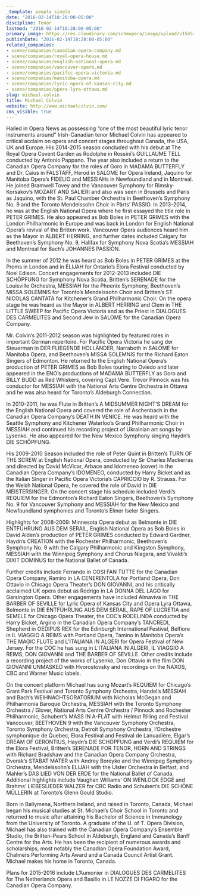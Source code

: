 ```yaml
---
_template: people_single
date: "2016-02-14T18:28:00-05:00"
discipline: Tenor
lastmod: "2016-02-14T18:28:00-05:00"
primary_image: https://res.cloudinary.com/schmopera/image/upload/v1545409169/media/webhook-uploads/1455492399181/2016-02-14---Michael-Colvin.jpg.jpg
publishDate: "2016-02-14T18:28:00-05:00"
related_companies:
- scene/companies/canadian-opera-company.md
- scene/companies/royal-opera-house.md
- scene/companies/english-national-opera.md
- scene/companies/vancouver-opera.md
- scene/companies/pacific-opera-victoria.md
- scene/companies/manitoba-opera.md
- scene/companies/lyric-opera-of-kansas-city.md
- scene/companies/opera-lyra-ottawa.md
slug: michael-colvin
title: Michael Colvin
website: http://www.michaelcolvin.com/
cms_visible: true
---
```


Hailed in Opera News as possessing “one of the most beautiful lyric tenor instruments around” Irish-Canadian tenor Michael Colvin has appeared to critical acclaim on opera and concert stages throughout Canada, the USA, UK and Europe. His 2014-2015 season concluded with his debut at The Royal Opera Covent Garden as Rodolphe in Rossini’s GUILLAUME TELL conducted by Antonio Pappano. The year also included a return to the Canadian Opera Company for the roles of Goro in MADAMA BUTTERFLY and Dr. Caius in FALSTAFF, Herod in SALOME for Opera Ireland, Jaquino for Manitoba Opera’s FIDELIO and MESSIAHs in Newfoundland and in Montreal. He joined Bramwell Tovey and the Vancouver Symphony for Rimsky-Korsakov’s MOZART AND SALIERI and also was seen in Brussels and Paris as Jaquino, with the St. Paul Chamber Orchestra in Beethoven’s Symphony No. 9 and the Toronto Mendelssohn Choir in Pärts’ PASSIO. In 2013-2014, he was at the English National Opera where he first essayed the title role in PETER GRIMES. He also appeared as Bob Boles in PETER GRIMES with the London Philharmonic in Europe and was back in London for English National Opera’s revival of the Britten work. Vancouver Opera audiences heard him as the Mayor in ALBERT HERRING, and further dates included Calgary for Beethoven’s Symphony No. 9, Halifax for Symphony Nova Scotia’s MESSIAH and Montreal for Bach’s JOHANNES PASSION.

In the summer of 2012 he was heard as Bob Boles in PETER GRIMES at the Proms in London and in ELIJAH for Ontario’s Elora Festival conducted by Noel Edison. Concert engagements for 2012-2013 included DIE SCHÖPFUNG for Symphony Nova Scotia, Britten’s SERENADE for the Louisville Orchestra, MESSIAH for the Phoenix Symphony, Beethoven’s MISSA SOLEMNIS for Toronto’s Mendelssohn Choir and Britten’s ST. NICOLAS CANTATA for Kitchener’s Grand Philharmonic Choir. On the opera stage he was heard as the Mayor in ALBERT HERRING and Clem in THE LITTLE SWEEP for Pacific Opera Victoria and as the Priest in DIALOGUES DES CARMELITES and Second Jew in SALOME for the Canadian Opera Company.

Mr. Colvin’s 2011-2012 season was highlighted by featured roles in important German repertoire. For Pacific Opera Victoria he sang der Steuerman in DER FLIEGENDE HOLLÄNDER, Narraboth in SALOME for Manitoba Opera, and Beethoven’s MISSA SOLEMNIS for the Richard Eaton Singers of Edmonton. He returned to the English National Opera’s production of PETER GRIMES as Bob Boles touring to Oviedo and later appeared in the ENO’s productions of MADAMA BUTTERFLY as Goro and BILLY BUDD as Red Whiskers, covering Capt.Vere. Trevor Pinnock was his conductor for MESSIAH with the National Arts Centre Orchestra in Ottawa and he was also heard for Toronto’s Aldeburgh Connection.

In 2010-2011, he was Flute in Britten’s A MIDSUMMER NIGHT’S DREAM for the English National Opera and covered the role of Aschenbach in the Canadian Opera Company’s DEATH IN VENICE. He was heard with the Seattle Symphony and Kitchener Waterloo’s Grand Philharmonic Choir in MESSIAH and continued his recording project of Ukrainian art songs by Lysenko. He also appeared for the New Mexico Symphony singing Haydn’s DIE SCHÖPFUNG.

His 2009-2010 Season included the role of Peter Quint in Britten’s TURN OF THE SCREW at English National Opera, conducted by Sir Charles Mackerras and directed by David McVicar, Arbace and Idomeneo (cover) in the Canadian Opera Company’s IDOMENEO, conducted by Harry Bicket and as the Italian Singer in Pacific Opera Victoria’s CAPRICCIO by R. Strauss. For the Welsh National Opera, he covered the role of David in DIE MEISTERSINGER. On the concert stage his schedule included Verdi’s REQUIEM for the Edmonton’s Richard Eaton Singers, Beethoven’s Symphony No. 9 for Vancouver Symphony and MESSIAH for the New Mexico and Newfoundland symphonies and Toronto’s Elmer Iseler Singers.

Highlights for 2008-2009: Minnesota Opera debut as Belmonte in DIE ENTFÜHRUNG AUS DEM SERAIL, English National Opera as Bob Boles in David Alden’s production of PETER GRIMES conducted by Edward Gardner, Haydn’s CREATION with the Rochester Philharmonic, Beethoven’s Symphony No. 9 with the Calgary Philharmonic and Kingston Symphony, MESSIAH with the Winnipeg Symphony and Chorus Niagara, and Vivaldi’s DIXIT DOMINUS for the National Ballet of Canada.

Further credits include Ferrando in COSI FAN TUTTE for the Canadian Opera Company, Ramiro in LA CENERENTOLA for Portland Opera, Don Ottavio in Chicago Opera Theater’s DON GIOVANNI, and his critically acclaimed UK opera debut as Rodrigo in LA DONNA DEL LAGO for Garsington Opera. Other engagements have included Almaviva in THE BARBER OF SEVILLE for Lyric Opera of Kansas City and Opera Lyra Ottawa, Belmonte in DIE ENTFÜHRUNG AUS DEM SERAIL, RAPE OF LUCRETIA and SEMELE for Chicago Opera Theater, the COC’s RODELINDA conducted by Harry Bicket, Argirio in the Canadian Opera Company’s TANCREDI, Shepherd in OEDIPUS REX for the Edinburgh International Festival, Belfiore in IL VIAGGIO A REIMS with Portland Opera, Tamino in Manitoba Opera’s THE MAGIC FLUTE and L’ITALIANA IN ALGERI for Opera Festival of New Jersey. For the COC he has sung in L’ITALIANA IN ALGERI, IL VIAGGIO A REIMS, DON GIOVANNI and THE BARBER OF SEVILLE. Other credits include a recording project of the works of Lysenko, Don Ottavio in the film DON GIOVANNI UNMASKED with Hvorostovsky and recordings on the NAXOS, CBC and Warner Music labels.

On the concert platform Michael has sung Mozart’s REQUIEM for Chicago’s Grant Park Festival and Toronto Symphony Orchestra, Handel’s MESSIAH and Bach’s WEIHNACHTSORATORIUM with Nicholas McGegan and Philharmonia Baroque Orchestra, MESSIAH with the Toronto Symphony Orchestra / Glover, National Arts Centre Orchestra / Pinnock and Rochester Philharmonic, Schubert’s MASS IN A-FLAT with Helmut Rilling and Festival Vancouver, BEETHOVEN 9 with the Vancouver Symphony Orchestra, Toronto Symphony Orchestra, Detroit Symphony Orchestra, l’Orchestre symphonique de Quebec, Elora Festival and Festival de Lanuadière, Elgar’s DREAM OF GERONTIUS, Haydn’s DIE SCHÖPFUNG and Verdi’s REQUIEM for the Elora Festival, Britten’s SERENADE FOR TENOR, HORN AND STRINGS with Richard Bradshaw and the Canadian Opera Company Orchestra, Dvorak’s STABAT MATER with Andrey Boreyko and the Winnipeg Symphony Orchestra, Mendelssohn’s ELIJAH with the Ulster Orchestra in Belfast, and Mahler’s DAS LIED VON DER ERDE for the National Ballet of Canada. Additional highlights include Vaughan Williams’ ON WENLOCK EDGE and Brahms’ LIEBESLIEDER WALZER for CBC Radio and Schubert’s DIE SCHÖNE MÜLLERIN at Toronto’s Glenn Gould Studio.

Born in Ballymena, Northern Ireland, and raised in Toronto, Canada, Michael began his musical studies at St. Michael’s Choir School in Toronto and returned to music after attaining his Bachelor of Science in Immunology from the University of Toronto. A graduate of the U. of T. Opera Division, Michael has also trained with the Canadian Opera Company’s Ensemble Studio, the Britten-Pears School in Aldeburgh, England and Canada’s Banff Centre for the Arts. He has been the recipient of numerous awards and scholarships, most notably the Canadian Opera Foundation Award, Chalmers Performing Arts Award and a Canada Council Artist Grant. Michael makes his home in Toronto, Canada.

Plans for 2015-2016 include L’Aumonier in DIALOGUES DES CARMELITES for The Netherlands Opera and Basilio in LE NOZZE DI FIGARO for the Canadian Opera Company.
